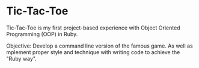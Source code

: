 # Tic-Tac-Toe

Tic-Tac-Toe is my first project-based experience with Object Oriented Programming (OOP) in Ruby. 

Objective: Develop a command line version of the famous game. As well as mplement proper style and technique with writing code to achieve the "Ruby way".

